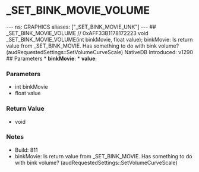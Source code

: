 # _SET_BINK_MOVIE_VOLUME

--- ns: GRAPHICS aliases: ["_SET_BINK_MOVIE_UNK"] --- ## _SET_BINK_MOVIE_VOLUME  // 0xAFF33B1178172223 void _SET_BINK_MOVIE_VOLUME(int binkMovie, float value);  binkMovie: Is return value from _SET_BINK_MOVIE. Has something to do with bink volume? (audRequestedSettings::SetVolumeCurveScale)  NativeDB Introduced: v1290  ## Parameters * **binkMovie**: * **value**:

### Parameters
* int binkMovie
* float value

### Return Value
* void

### Notes
* Build: 811
* binkMovie: Is return value from _SET_BINK_MOVIE. Has something to do with bink volume? (audRequestedSettings::SetVolumeCurveScale)

